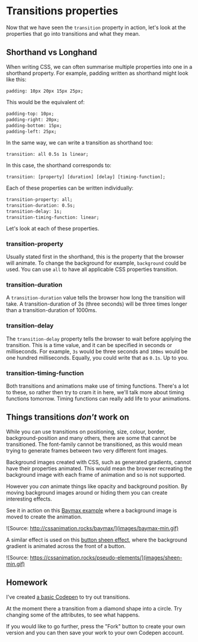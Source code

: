 # Transitions properties

Now that we have seen the `transition` property in action, let's look at the properties that go into transitions and what they mean.

## Shorthand vs Longhand

When writing CSS, we can often summarise multiple properties into one in a shorthand property. For example, padding written as shorthand might look like this:

    padding: 10px 20px 15px 25px;

This would be the equivalent of:

    padding-top: 10px;
    padding-right: 20px;
    padding-bottom: 15px;
    padding-left: 25px;

In the same way, we can write a transition as shorthand too:

    transition: all 0.5s 1s linear;

In this case, the shorthand corresponds to:

    transition: [property] [duration] [delay] [timing-function];

Each of these properties can be written individually:

    transition-property: all;
    transition-duration: 0.5s;
    transition-delay: 1s;
    transition-timing-function: linear;

Let's look at each of these properties.

### transition-property

Usually stated first in the shorthand, this is the property that the browser will animate. To change the background for example, `background` could be used. You can use `all` to have all applicable CSS properties transition.

### transition-duration

A `transition-duration` value tells the browser how long the transition will take. A transition-duration of 3s (three seconds) will be three times longer than a transition-duration of 1000ms.

### transition-delay

The `transition-delay` property tells the browser to wait before applying the transition. This is a time value, and it can be specified in seconds or milliseconds. For example, `3s` would be three seconds and `100ms` would be one hundred milliseconds. Equally, you could write that as `0.1s`. Up to you.

### transition-timing-function

Both transitions and animations make use of timing functions. There's a lot to these, so rather then try to cram it in here, we'll talk more about timing functions tomorrow. Timing functions can really add life to your animations.

## Things transitions _don't_ work on

While you can use transitions on positioning, size, colour, border, background-position and many others, there are some that cannot be transitioned. The font-family cannot be transitioned, as this would mean trying to generate frames between two very different font images.

Background images created with CSS, such as generated gradients, cannot have their properties animated. This would mean the browser recreating the background image with each frame of animation and so is not supported.

However you _can_ animate things like opacity and background position. By moving background images around or hiding them you can create interesting effects.

See it in action on this [Baymax example](http://cssanimation.rocks/baymax/) where a background image is moved to create the animation.

![Source: http://cssanimation.rocks/baymax/](images/baymax-min.gif)

A similar effect is used on this [button sheen effect](https://cssanimation.rocks/pseudo-elements/), where the background gradient is animated across the front of a button.

![Source: https://cssanimation.rocks/pseudo-elements/](images/sheen-min.gif)

## Homework

I've created [a basic Codepen](http://codepen.io/donovanh/pen/NPYNGa?editors=110) to try out transitions.

At the moment there a transition from a diamond shape into a circle. Try changing some of the attributes, to see what happens.

If you would like to go further, press the "Fork" button to create your own version and you can then save your work to your own Codepen account.
